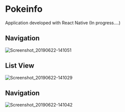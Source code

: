 # Pokeinfo
Application developed with React Native (In progress....)

## Navigation
![Screenshot_20190622-141051](https://user-images.githubusercontent.com/46910469/60308551-e9a4e300-990e-11e9-890d-a0b7fc437640.png)

## List View
![Screenshot_20190622-141029](https://user-images.githubusercontent.com/46910469/60308591-2ffa4200-990f-11e9-8ae1-771df87cfa33.png)

## Navigation
![Screenshot_20190622-141042](https://user-images.githubusercontent.com/46910469/60308601-3e485e00-990f-11e9-8c45-d87f6bcd0456.png)
